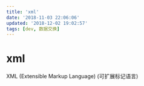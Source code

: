 ```yaml
---
title: 'xml'
date: '2018-11-03 22:06:06'
updated: '2018-12-02 19:02:57'
tags: [dev, 数据交换]
---
```

# xml
XML (Extensible Markup Language) (可扩展标记语言)
